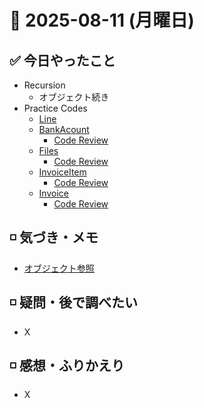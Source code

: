 # 📅 2025-08-11 (月曜日)

## ✅ 今日やったこと

- Recursion
  - オブジェクト続き
- Practice Codes
  - [Line](/journal/2025/08/practice_codes/Line.py)
  - [BankAcount](/journal/2025/08/practice_codes/BankAcount.py)
    - [Code Review](/journal/2025/08/ai_code_review/BankAcount.md)
  - [Files](/journal/2025/08/practice_codes/Files.py)
    - [Code Review](/journal/2025/08/ai_code_review/Files.md)
  - [InvoiceItem](/journal/2025/08/practice_codes/InvoiceItem.py)
    - [Code Review](/journal/2025/08/ai_code_review/InvoiceItem.md)
  - [Invoice](/journal/2025/08/practice_codes/Invoice.py)
    - [Code Review](/journal/2025/08/ai_code_review/Invoice.md)

## ◽️ 気づき・メモ

- [オブジェクト参照](/knowledge/オブジェクト参照.md)

## ◽️ 疑問・後で調べたい

- X

## ◽️ 感想・ふりかえり

- X
